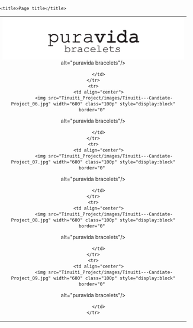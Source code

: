 <!DOCTYPE html PUBLIC "-//W3C//DTD XHTML 1.0 Transitional//EN" "http://www.w3.org/TR/xhtml1/DTD/xhtml1-transitional.dtd">
<html xmlns="http://www.w3.org/1999/xhtml">
<head>
<meta http-equiv="Content-Type" content="text/html; charset=UTF-8"/>
<meta name="format-detection" content="telephone=no"> 
<meta name="viewport" content="width=device-width; initial-scale=1.0; maximum-scale=1.0; user-scalable=no;">
<meta http-equiv="X-UA-Compatible" content="IE=9; IE=8; IE=7; IE=EDGE" />

    <title>Page title</title>

<style type="text/css"> 
	
        @media screen and (max-width: 480px) {
		/* Hide stuff */
        *[class="hide"] {display:none !important;} 
		/* Centers content on mobile */
        *[class="center"] {text-align:center !important; width:100% !important; height:auto !important;}  
		/* This sets elements to 100% width and fixes the height issues too, a god send */
        *[class="100p"] {width:100% !important; height:auto !important;}  
        }
		
		/* Some resets and issue fixes */
 		#outlook a { padding:0; }
        body{ width:100% !important; -webkit-text; size-adjust:100%; -ms-text-size-adjust:100%; margin:0; padding:0; }     
        .ReadMsgBody { width: 100%; }
        .ExternalClass {width:100%;} 
        .backgroundTable {margin:0 auto; padding:0; width:100%;!important;} 
        table td {border-collapse: collapse;}
        .ExternalClass * {line-height: 115%;}           
        /* End reset */
		
</style>


</head>

<body style="padding:0; margin:0">

<table border="0" cellpadding="0" cellspacing="0" style="margin: 0; padding: 0" width="100%">
    <tr>
   		<td align="center">
			<img src="Tinuiti---Candiate-Project_01.jpg" width="600" class="100p" style="display:block" border="0" 
								
alt="puravida bracelets"/>
			
		</td>
    </tr>
	<tr>
   		<td align="center">
			<img src="Tinuiti_Project/images/Tinuiti---Candiate-Project_06.jpg" width="600" class="100p" style="display:block" border="0" 
								
alt="puravida bracelets"/>
			
		</td>
    </tr>
	<tr>
   		<td align="center">
			<img src="Tinuiti_Project/images/Tinuiti---Candiate-Project_07.jpg" width="600" class="100p" style="display:block" border="0" 
								
alt="puravida bracelets"/>
			
		</td>
    </tr>
	<tr>
   		<td align="center">
			<img src="Tinuiti_Project/images/Tinuiti---Candiate-Project_08.jpg" width="600" class="100p" style="display:block" border="0" 
								
alt="puravida bracelets"/>
			
		</td>
    </tr>
	<tr>
   		<td align="center">
			<img src="Tinuiti_Project/images/Tinuiti---Candiate-Project_09.jpg" width="600" class="100p" style="display:block" border="0" 
								
alt="puravida bracelets"/>
			
		</td>
    </tr>
</table>

</body>
</html>
